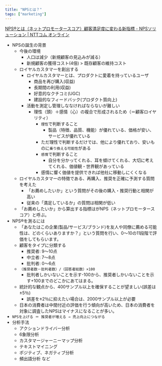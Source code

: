 ```yaml
---
title: "NPSとは？"
tags: ["marketing"]
---
```


[NPS®とは（ネットプロモータースコア）顧客満足度に変わる新指標 - NPSソリューション | NTTコム オンライン](https://www.nttcoms.com/service/nps/summary/)

* NPSの誕生の背景
    * 今後の環境
        * 人口は減少（新規顧客の見込みが減る）
        * 新規顧客の獲得コスト(4倍) > 既存顧客の維持コスト
    * ロイヤルカスタマーを創出する
        * ロイヤルカスタマーとは、プロダクトに愛着を持っているユーザ
            * 商品を再び購入(収益)
            * 長期間の利用(収益)
            * 好意的なクチコミ(UGC)
            * 建設的なフィードバック(プロダクト質向上)
        * 活動を測定し管理しななければならないが難しい
            * 理性（頭）＋感情（心）の複合で形成されるため（＝顧客ロイヤリティ）
                * `理性`で判断すること
                    * 製品（特徴、品質、機能）が優れている、価格が安い、サービスが優れている
                * ただ理性で判断するだけでは、他により優れており、安いものに`乗り換える可能性`がある
                * `感情`で判断すること
                    * 自分を分かってくれる、耳を傾けてくれる、大切に考えてくれる、価値観・世界観があっている
                * 感情に響く価値を提供できれば他社に移動しにくくなる
    * ロイヤルカスタマーの特徴である、再購入、推奨を正確に予測する質問を考えた
        * 「お薦めしたいか」という質問がその後の購入・推奨行動と相関が高い
        * 従来の「満足しているか」の質問は相関が低い
    * 「お薦めしたいか」から算出する指標はがNPS（ネットプロモータースコア）と呼ぶ。
* NPS®を測るには
    * 「あなたはこの企業(製品/サービス/ブランド)を友人や同僚に薦める可能性は、どのくらいありますか？」という質問を行い、0～10の11段階で評価をしてもらいます。
    * 顧客をタイプに分類する
        * 推奨者: 9～10点
        * 中立者: 7～8点
        * 批判者: 0～6点
    * `（推奨者数－批判者数）/（回答者総数）×100`
        * 批判者しかいないことを示す-100から、推奨者しかいないことを示す+100までのどこかにあてはまる。
    * 統計的な観点から、400サンプル以上を確保することが望ましい(誤差は±5％)
        * 誤差を±2％に抑えたい場合は、2000サンプル以上が必要
    * 日本の消費者は中間付近の評価を行う傾向が高いため、日本の消費者を対象に調査したNPSはマイナスになることが多い。
* `NPSを上げる ＝ 推奨者が増える → 売上向上につながる`
* 分析手法
    * アクションドライバー分析
    * 6象限分析
    * カスタマージャーニーマップ分析
    * テキストマイニング
    * ポジティブ、ネガティブ分析
    * 頻出語分析 など

